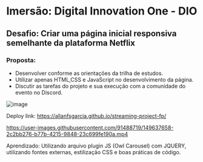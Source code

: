 # **Imersão**: Digital Innovation One - DIO
## **Desafio**: Criar uma página inicial responsiva semelhante da plataforma Netflix

### **Proposta**:

- Desenvolver conforme as orientações da trilha de estudos.
- Utilizar apenas HTML,CSS e JavaScript no desenvolvimento da página.
- Discutir as tarefas do projeto e sua execução com a comunidade do evento no Discord.

![image](https://user-images.githubusercontent.com/91488719/149637267-dbb70e6f-904f-4a76-a568-7b89fceaf843.png)

Deploy link: https://allanfsgarcia.github.io/streaming-project-fp/



https://user-images.githubusercontent.com/91488719/149637658-2c2bb276-b77b-4215-9848-23c699fe190a.mp4

Aprendizado: Utilizando arquivo plugin JS (Owl Carousel) com JQUERY, utilizando fontes externas, estilização CSS e boas práticas de código.

